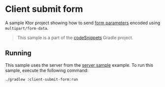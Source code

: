 # Client submit form

A sample Ktor project showing how to send [form parameters](https://ktor.io/docs/request.html#form_parameters) encoded using `multipart/form-data`.
> This sample is a part of the [codeSnippets](../../README.md) Gradle project.

## Running

This sample uses the server from the [server sample](../post-form-parameters) example.
To run this sample, execute the following command:

```bash
./gradlew :client-submit-form:run
```